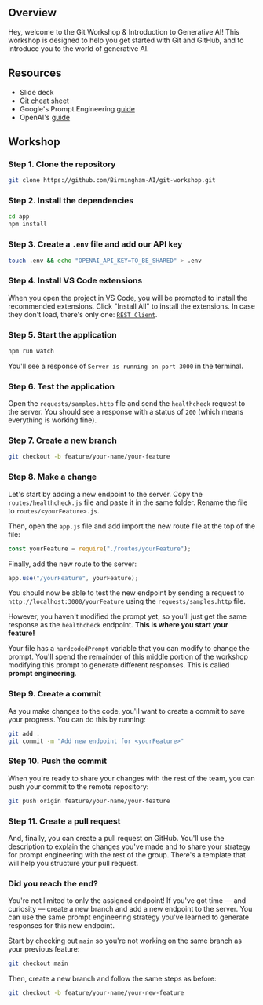 

## Overview

Hey, welcome to the Git Workshop & Introduction to Generative AI! This workshop is designed to help you get started with
Git and GitHub, and to introduce you to the world of generative AI.

## Resources

- Slide deck
- [Git cheat sheet](https://education.github.com/git-cheat-sheet-education.pdf)
- Google's Prompt Engineering [guide](https://developers.google.com/machine-learning/resources/prompt-eng)
- OpenAI's [guide](https://platform.openai.com/docs/guides/prompt-engineering)

## Workshop

### Step 1. Clone the repository

```bash
git clone https://github.com/Birmingham-AI/git-workshop.git
```

### Step 2. Install the dependencies

```bash
cd app
npm install
```

### Step 3. Create a `.env` file and add our API key

```bash
touch .env && echo "OPENAI_API_KEY=TO_BE_SHARED" > .env
```

### Step 4. Install VS Code extensions

When you open the project in VS Code, you will be prompted to install the recommended extensions. Click "Install All" to
install the extensions. In case they don't load, there's only one:
[`REST Client`](https://marketplace.visualstudio.com/items?itemName=humao.rest-client).

### Step 5. Start the application

```bash
npm run watch
```

You'll see a response of `Server is running on port 3000` in the terminal.

### Step 6. Test the application

Open the `requests/samples.http` file and send the `healthcheck` request to the server. You should see a response with a
status of `200` (which means everything is working fine).

### Step 7. Create a new branch

```bash
git checkout -b feature/your-name/your-feature
```

### Step 8. Make a change

Let's start by adding a new endpoint to the server. Copy the `routes/healthcheck.js` file and paste it in the same
folder. Rename the file to `routes/<yourFeature>.js`.

Then, open the `app.js` file and add import the new route file at the top of the file:

```javascript
const yourFeature = require("./routes/yourFeature");
```

Finally, add the new route to the server:

```javascript
app.use("/yourFeature", yourFeature);
```

You should now be able to test the new endpoint by sending a request to `http://localhost:3000/yourFeature` using the
`requests/samples.http` file.

However, you haven't modified the prompt yet, so you'll just get the same response as the `healthcheck` endpoint. **This
is where you start your feature!**

Your file has a `hardcodedPrompt` variable that you can modify to change the prompt. You'll spend the remainder of this
middle portion of the workshop modifying this prompt to generate different responses. This is called **prompt
engineering**.

### Step 9. Create a commit

As you make changes to the code, you'll want to create a commit to save your progress. You can do this by running:

```bash
git add .
git commit -m "Add new endpoint for <yourFeature>"
```

### Step 10. Push the commit

When you're ready to share your changes with the rest of the team, you can push your commit to the remote repository:

```bash
git push origin feature/your-name/your-feature
```

### Step 11. Create a pull request

And, finally, you can create a pull request on GitHub. You'll use the description to explain the changes you've made and
to share your strategy for prompt engineering with the rest of the group. There's a template that will help you
structure your pull request.

### Did you reach the end?

You're not limited to only the assigned endpoint! If you've got time — and curiosity — create a new branch and add a new
endpoint to the server. You can use the same prompt engineering strategy you've learned to generate responses for this
new endpoint.

Start by checking out `main` so you're not working on the same branch as your previous feature:

```bash
git checkout main
```

Then, create a new branch and follow the same steps as before:

```bash
git checkout -b feature/your-name/your-new-feature
```
